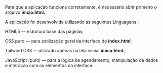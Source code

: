Para que a aplicação funcione corretamente, é necessário abrir primeiro o arquivo **inicio.html.**

A aplicação foi desenvolvida utilizando as seguintes Linguagens  :

HTML5 — estrutura base das páginas;

CSS puro — para estilização geral da interface do **index.html**;

Tailwind CSS — utilizado apenas na tela inicial **inicio.html.**;

JavaScript (puro) — para a lógica de agendamento, manipulação de dados e interação com os elementos da interface.